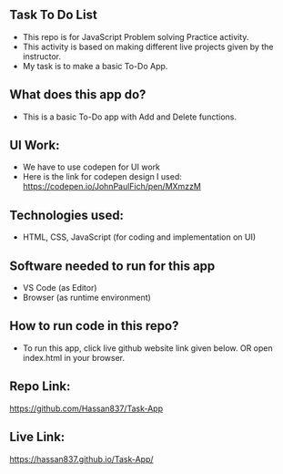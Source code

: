 
## Task To Do List

- This repo is for JavaScript Problem solving Practice activity.
- This activity is based on making different live projects given by the instructor.
- My task is to make a basic To-Do App.

## What does this app do?

- This is a basic To-Do app with Add and Delete functions.

## UI Work:

- We have to use codepen for UI work
- Here is the link for codepen design I used:
    https://codepen.io/JohnPaulFich/pen/MXmzzM

## Technologies used:

- HTML, CSS, JavaScript (for coding and implementation on UI)

## Software needed to run for this app

- VS Code (as Editor)
- Browser (as runtime environment)

## How to run code in this repo?

- To run this app, click live github website link given below. OR
open index.html in your browser.

## Repo Link:

https://github.com/Hassan837/Task-App

## Live Link:

https://hassan837.github.io/Task-App/